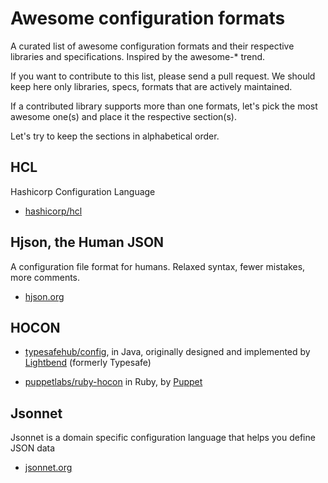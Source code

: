 # Awesome configuration formats

A curated list of awesome configuration formats and their respective libraries and specifications.
Inspired by the awesome-* trend.

If you want to contribute to this list, please send a pull request. We should keep here only libraries, specs, formats that are actively maintained.

If a contributed library supports more than one formats, let's pick the most awesome one(s) and place it the respective section(s).

Let's try to keep the sections in alphabetical order.


## HCL
Hashicorp Configuration Language

* [hashicorp/hcl](https://github.com/hashicorp/hcl)

## Hjson, the Human JSON
A configuration file format for humans. Relaxed syntax, fewer mistakes, more comments.

* [hjson.org](http://hjson.org/)


## HOCON

* [typesafehub/config](https://github.com/typesafehub/config), in Java, originally designed and implemented by [Lightbend](http://www.lightbend.com/) (formerly Typesafe)

* [puppetlabs/ruby-hocon](https://github.com/puppetlabs/ruby-hocon) in Ruby, by [Puppet](https://puppet.com/)


## Jsonnet
Jsonnet is a domain specific configuration language that helps you define JSON data

* [jsonnet.org](http://jsonnet.org/)
